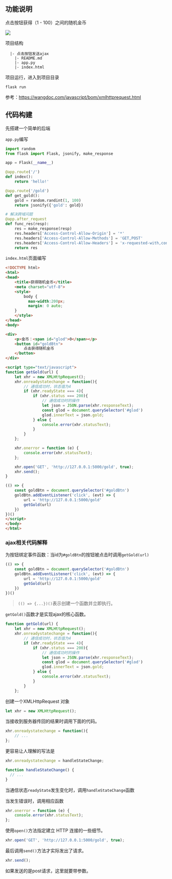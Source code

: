 

## 功能说明

点击按钮获得（1 - 100）之间的随机金币

![](E:\Github\LightNote\前端\经验书\点击按钮发送ajax\images\点击获得随机金币.gif)

项目结构

```
  |- 点击按钮发送ajax
    |- README.md
    |- app.py
    |- index.html
```

项目运行，进入到项目目录

```
flask run
```

参考：https://wangdoc.com/javascript/bom/xmlhttprequest.html

## 代码构建

先搭建一个简单的后端

`app.py`编写

```python
import random
from flask import Flask, jsonify, make_response

app = Flask(__name__)

@app.route('/')
def index():
    return 'hello!'

@app.route('/gold')
def get_gold():
    gold = random.randint(1, 100)
    return jsonify({'gold': gold})

# 解决跨域问题
@app.after_request
def func_res(resp):     
    res = make_response(resp)
    res.headers['Access-Control-Allow-Origin'] = '*'
    res.headers['Access-Control-Allow-Methods'] = 'GET,POST'
    res.headers['Access-Control-Allow-Headers'] = 'x-requested-with,content-type'
    return res
```

`index.html`页面编写

```html
<!DOCTYPE html>
<html>
<head>
    <title>获得随机金币</title>
    <meta charset="utf-8">
    <style>
        body {
          max-width:200px;
          margin: 0 auto;
    }
    </style>
</head>
<body>

<div>
    <p>金币：<span id="glod">0</span></p>
    <button id="goldBtn">
        点击获得随机金币
    </button>
</div>

<script type="text/javascript">
function getGold(url) {
    let xhr = new XMLHttpRequest();
    xhr.onreadystatechange = function(){
        // 通信成功时，状态值为4
        if (xhr.readyState === 4){
            if (xhr.status === 200){
                // 通信成功时的操作
                let json = JSON.parse(xhr.responseText);
                const glod = document.querySelector('#glod')
                glod.innerText = json.gold;
            } else {
                console.error(xhr.statusText);
            }
        }
    };

    xhr.onerror = function (e) {
        console.error(xhr.statusText);
    };

    xhr.open('GET', 'http://127.0.0.1:5000/gold', true);
    xhr.send();
}

(() => {
    const goldBtn = document.querySelector('#goldBtn')
    goldBtn.addEventListener('click', (evt) => {
        url = 'http://127.0.0.1:5000/gold'
        getGold(url)
    })
})()
</script>
</body>
</html>
```

### ajax相关代码解释

为按钮绑定事件函数：当id为`#goldBtn`的按钮被点击时调用`getGold(url)`

```js
(() => {
    const goldBtn = document.querySelector('#goldBtn')
    goldBtn.addEventListener('click', (evt) => {
        url = 'http://127.0.0.1:5000/gold'
        getGold(url)
    })
})()
```

> `(() => {...})()`表示创建一个函数并立即执行。



`getGold()`函数才是实现ajax的核心函数。

```js
function getGold(url) {
    let xhr = new XMLHttpRequest();
    xhr.onreadystatechange = function(){
        // 通信成功时，状态值为4
        if (xhr.readyState === 4){
            if (xhr.status === 200){
                // 通信成功时的操作
                let json = JSON.parse(xhr.responseText);
                const glod = document.querySelector('#glod')
                glod.innerText = json.gold;
            } else {
                console.error(xhr.statusText);
            }
        }
    };
```



创建一个XMLHttpRequest 对象

```js
let xhr = new XMLHttpRequest();
```

当接收到服务器传回的结果时调用下面的代码。

```js
xhr.onreadystatechange = function(){
    // ...
};
```

更容易让人理解的写法是

```js
xhr.onreadystatechange = handleStateChange;

function handleStateChange() {
  // ...
}
```

当通信状态`readyState`发生变化时，调用`handleStateChange`函数



当发生错误时，调用相应函数

```js
xhr.onerror = function (e) {
    console.error(xhr.statusText);
};
```

使用`open()`方法指定建立 HTTP 连接的一些细节。

```js
xhr.open('GET', 'http://127.0.0.1:5000/gold', true);
```

最后调用`send()`方法才实际发出了请求。

```js
xhr.send();
```

如果发送的是post请求，这里就要带参数。

